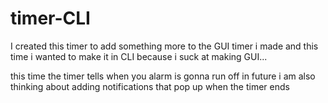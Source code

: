 # timer-CLI

I created this timer to add something more to the GUI timer i made and this time i wanted to make it in CLI because i suck at making GUI...

this time the timer tells when you alarm is gonna run off
in future i am also thinking about adding notifications that pop up when the timer ends
